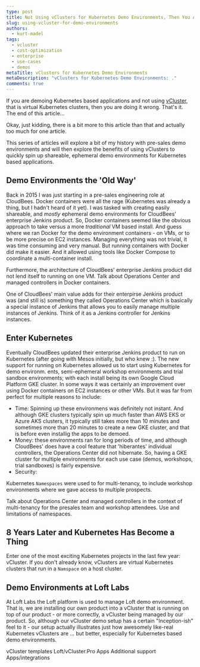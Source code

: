 ```yaml
---
type: post
title: Not Using vClusters for Kubernetes Demo Environments, Then You Are Doing It Wrong!
slug: using-vcluster-for-demo-environments
authors:
  - kurt-madel
tags:
  - vcluster
  - cost-optimization
  - enterprise
  - use-cases
  - demos
metaTitle: vClusters for Kubernetes Demo Environments
metaDescription: "vClusters for Kubernetes Demo Environments: ."
comments: true
---
```

If you are demoing Kubernetes based applications and not using [vCluster](https://www.vcluster.com/docs/what-are-virtual-clusters), that is virtual Kubernetes clusters, then you are doing it wrong. That's it. The end of this article...

Okay, just kidding, there is a bit more to this article than that and actually too much for one article.

This series of articles will explore a bit of my history with pre-sales demo environments and will then explore the benefits of using vClusters to quickly spin up shareable, ephemeral demo environments for Kubernetes based applications.

## Demo Environments the 'Old Way'

Back in 2015 I was just starting in a pre-sales engineering role at CloudBees. Docker containers were all the rage (Kubernetes was already a thing, but I hadn't heard of it yet). I was tasked with creating easily shareable, and *mostly* ephemeral demo environments for CloudBees' enterprise Jenkins product. So, Docker containers seemed like the obvious approach to take versus a more *traditional* VM based install. And guess where we ran Docker for the demo environment containers - on VMs, or to be more precise on EC2 instances. Managing everything was not trivial, it was time consuming and very manual. But running containers with Docker did make it easier. And it allowed using tools like Docker Compose to coordinate a multi-container install.

Furthermore, the architecture of CloudBees' enterprise Jenkins product did not lend itself to running on one VM. Talk about Operations Center and managed controllers in Docker containers.

One of CloudBees' main value adds for their enterpirse Jenkins product was (and still is) something they called Operations Center which is basically a special instance of Jenkins that allows you to easily manage multiple instances of Jenkins. Think of it as a Jenkins controller for Jenkins instances.

## Enter Kubernetes

Eventually CloudBees updated their enterprise Jenkins product to run on Kubernetes (after going with Mesos initially, but who knew :). The new support for running on Kubernetes allowed us to start using Kubernetes for demo environm.              ents, semi-ephemeral workshop environments and trial sandbox environments; with each install being its own Google Cloud Platform GKE cluster. In some ways it was certainly an improvement over using Docker containers on EC2 instances or other VMs. But it was far from perfect for multiple reasons to include:
- Time: Spinning up these environmens was definitely not instant. And although GKE clusters typically spin up much faster than AWS EKS or Azure AKS clusters, it typically still takes more than 10 minutes and sometimes more than 20 minutes to create a new GKE cluster, and that is before even installig the apps to be demoed.
- Money: these environments ran for long periods of time, and although CloudBees' does have a cool feature that 'hiberantes' individual controllers, the Operations Center did not hibernate. So, having a GKE cluster for multiple environments for each use case (demos, workshops, trial sandboxes) is fairly expensive.
- Security: 

Kubernetes `Namespaces` were used to for multi-tenancy, to include workshop environments where we gave access to multiple prospects.

Talk about Operations Center and managed controllers in the context of multi-tenancy for the presales team and workshop attendees. Use and limitations of namespaces.

## 8 Years Later and Kubernetes Has Become a Thing

Enter one of the most exciting Kubernetes projects in the last few year: vCluster. If you don't already know, vClusters are virtual Kubernetes clusters that run in a `Namspace` on a host cluster.

## Demo Environments at Loft Labs

At Loft Labs the Loft platform is used to manage Loft demo environment. That is, we are installing our own product into a vCluster that is running on top of our product - or more correctly, a vCluster being managed by our product. So, although our vCluster demo setup has a certain "Inception-ish" feel to it - our setup actually illustrates just how awesomely like-real Kubernetes vClusters are ... but better, especially for Kubernetes based demo environments.

vCluster templates
Loft/vCluster.Pro Apps
Additional support Apps/integrations
